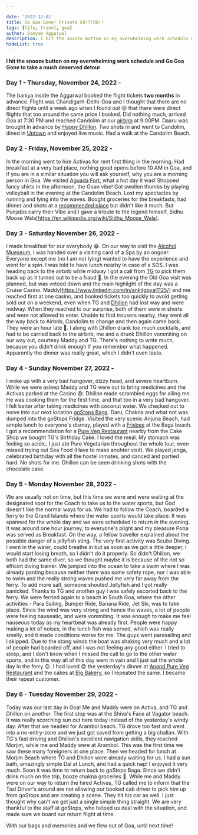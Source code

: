 ```yaml
---

date: '2022-12-01'
title: Go Goa Gone! Private ED!T!ON!!
tags: [life, travel, goa]
author: Sanyam Aggarwal
description: I hit the snooze button on my overwhelming work schedule and Go Goa Gone to take a much deserved detour
hideList: true
---
```


**I hit the snooze button on my overwhelming work schedule and Go Goa Gone to take a much deserved detour**

### Day 1 - Thursday, November 24, 2022 -
The baniya inside the Aggarwal booked the flight tickets **two months** in advance. Flight was Chandigarh-Delhi-Goa and I thought that there are no direct flights until a week ago when I found out 😲 that there were direct flights that too around the same price I booked. Did nothing much, arrived Goa at 7:30 PM and reached Candolim at our [airbnb](https://www.airbnb.co.in/rooms/53588509?check_in=2023-01-29&check_out=2023-02-03&guests=1&adults=8&s=67&unique_share_id=74f7e97d-209d-47fe-b81d-f025ef0f012e) at 9:00PM. Daaru was brought in advance by [Happy Dhillon](https://www.linkedin.com/in/dhillon-harpreet/). Two shots in and went to Candolim, dined in [Uptown](https://www.instagram.com/uptowngoa) and enjoyed live music. Had a walk at the Candolim Beach.

### Day 2 - Friday, November 25, 2022 -
In the morning went to hire Activas for rent first thing in the morning. Had breakfast at a very bad place, nothing good opens before 10 AM in Goa, and if you are in a similar situation you will ask yourself, why you are a morning person in Goa. We visited [Aguada Fort](https://en.wikipedia.org/wiki/Fort_Aguada), what a hot day it was! Shopped fancy shirts in the afternoon, the Goan vibe! Got swollen thumbs by playing volleyball in the evening at the Candolim Beach. Lost my spectacles by running and lying into the waves. Bought groceries for the breakfasts, had dinner and shots at a [recommended place](https://www.zomato.com/goa/inferno-candolim) but didn't like it much. But Punjabis carry their Vibe and I gave a tribute to the legend himself, Sidhu Moose Wala[https://en.wikipedia.org/wiki/Sidhu_Moose_Wala].

### Day 3 - Saturday November 26, 2022 -
I made breakfast for our everybody 😁. On our way to visit the [Alcohol Mueseum](https://www.instagram.com/alcoholmuseum), I was handed over a visiting card of a Spa by an ongoer. Everyone except me (no I am not lying) wanted to have the experience and went for a spin. I was told to have lunch nearby in case of a SOS. I was heading back to the airbnb while midway I got a call from [TG](https://www.linkedin.com/in/tarungupta2811/) to pick them back up as it turned out to be a fraud 🤣.
In the evening the Old Goa visit was planned, but was vetoed down and the main highlight of  the day was a Cruise Casino. Maddy[https://www.linkedin.com/in/ankitgoyal1125/] and me reached first at one casino, and booked tickets too quickly to avoid getting sold out on a weekend, even when TG and [Dhillon](https://www.linkedin.com/in/dhillon-harpreet/) had lost way and were midway. When they reached to our surprise, both of them were in shorts and were not allowed to enter. Unable to find trousers nearby, they went all the way back to Airbnb, Candolim  to change and then again came back. They were an hour late 🫡. I along with Dhillon drank too much cocktails, and had to be carried back to the airbnb, me and a drunk Dhillon vommiting on our way out, courtesy Maddy and TG. There's nothing to write much, because you didn't drink enough if you remember what happened. Apparently the dinner was really great, which I didn't even taste.

### Day 4 - Sunday November 27, 2022 -
I woke up with a very bad hangover, dizzy head, and severe heartburn. While we were asleep Maddy and TG were out to bring medicines and the Activas parked at the Casino 😅. Dhillon made scrambled eggs for ailing me. He was cooking them for the first time, and that too in a very bad hangover. I felt better after taking medicines with coconut water. We checked out to move into our next location [goStops Baga](https://gostops.com/book-rooms-in-goabaga-hostel/). Daru, Chakna and what not was dumped into the goStops Fridge. Visited the very scenic Anjuna Beach, had simple lunch to everyone's dismay, played with a [Frisbee](https://en.wikipedia.org/wiki/Frisbee) at the Baga beach. I got a recommendation for a [Pure Veg Restaurant](https://goo.gl/maps/et7ASw9YKgiDgBo6A) nearby from the Cake Shop we bought TG's Birthday Cake. I loved the meal. My stomach was feeling so acidic, I just ate Pure Vegetarian throughout the whole tour, even missed trying out Sea Food (Have to make anohter visit). We played jenga, celebrated birthday with all the hostel inmates, and danced and partied hard. No shots for me. Dhillon can be seen drinking shots with the chocolate cake.

### Day 5 - Monday November 28, 2022 -
We are usually not on time, but this time we were and were waiting at the designated spot for the Coach to take us to the water sports, but God doesn't like the normal ways for us. We had to follow the Coach, boarded a ferry to the Grand Islands where the water sports would take place. It was spanned for the whole day and we were scheduled to return in the evening. It was around one hour journey, to everyone's plight and my pleasure Poha was served as Breakfast. On the way, a fellow traveller explained about the possible danger of a jellyfish sting. The very first activity was Scuba Diving. I went in the water, could breathe in but as soon as we got a little deeper, I would start losing breath, so I didn't do it properly. So didn't Dhillon, we both had the same diver, so we thought maybe it is because of the not so efficint diving trainer. We jumped into the ocean to take a swim where I was already panting because neither there was some safety rope, nor I was able to swim and the really strong waves pushed me very far away from the ferry. To add more salt, someone shouted Jellyfish and I got really panicked. Thanks to TG and another guy I was safely escorted back to the ferry.
We were ferried again to a beach in South Goa, where the other activities - Para Sailing, Bumper Ride, Banana Ride, Jet Ski, was to take place. Since the wind was very strong and hence the waves, a lot of people were feeling nauseatic, and were vommiting. It was enough to make me feel nauseous today as my heartbeat was already first. People were happy making a lot of noises, in the lunch fish was served, which was really smelly, and it made conditions worse for me. The guys went parasailing and I skipped. Due to the stong winds the boat was shaking very much and a lot of people had boarded off, and I was not feeling any good either. I tried to sleep, and I don't know when I missed the call to go to the other water sports, and in this way all of this day went in vain and I just sat the whole day in the ferry 😔.
I had loved 😍 the yesterday's dinner at [Anand Pure Veg Restaurant]((https://goo.gl/maps/et7ASw9YKgiDgBo6A)) and the cakes at [Big Bakery](https://goo.gl/maps/fkbHucYEfMa7jZ889), so I repeated the same. I became their repeat customer.
### Day 6 - Tuesday November 29, 2022 -
Today was our last day in Goa! Me and Maddy were on Activa, and TG and Dhillon on another. The first stop was at the Shiva's Face at Vagator beach. It was really scorching sun out here today instead of the yesterday's windy day.
After that we headed for Arambol beach. TG drove too fast and went into a no-entry-zone and we just got saved from getting a big challan. With TG's fast driving and Dhillon's excellent navigation skills, they reached Morjim, while me and Maddy were at Arambol. This was the first time we saw these many foreigners at one place.
Then we headed for lunch at Morjim Beach where TG and Dhillon were already waiting for us. I had a sun bath, amazingly simple Dal at Lunch, and had a quick nap! I enjoyed it very much.
Soon it was time to return back to goStops Baga.
Since we didn't drink much on the trip, booze chakna groceries 🥲.
While me and Maddy were on our way to return the hired Activas, TG called me to inform that the Taxi Driver's around are not allowing our booked cab driver to pick him up from goStops and are creating a scene. They hit his car as well. I just thought why can't we get just a single simple thing straight.
We are very thankful to the staff at goStops, who helped us deal with the situation, and made sure we board our return flight at time.

With our bags and memories and we flew out of Goa, until next time!